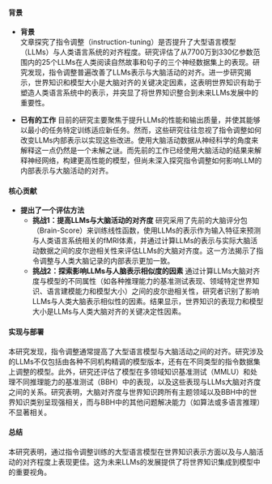 #### 背景
- **背景**       
    文章探究了指令调整（instruction-tuning）是否提升了大型语言模型（LLMs）与人类语言系统的对齐程度。研究评估了从7700万到330亿参数范围内的25个LLMs在人类阅读自然故事和句子的三个神经数据集上的表现。研究发现，指令调整普遍改善了LLMs表示与大脑活动的对齐。进一步研究揭示，世界知识和模型大小是大脑对齐的关键决定因素，这表明世界知识有助于塑造人类语言系统中的表示，并突显了将世界知识整合到未来LLMs发展中的重要性。

- **已有的工作**
    目前的研究主要聚焦于提升LLMs的性能和输出质量，并使其能够以最小的任务特定训练适应新任务。然而，这些研究往往忽视了指令调整如何改变LLMs内部表示以实现这些改进。使用大脑活动数据从神经科学的角度来解释这一点仍然是一个未解之谜。而先前的工作已经使用大脑活动的结果来解释神经网络，构建更高性能的模型，但尚未深入探究指令调整如何影响LLM的内部表示与大脑活动的对齐。

#### 核心贡献
- **提出了一个评估方法**
    - **挑战1：提高LLMs与大脑活动的对齐度**
        研究采用了先前的大脑评分包（Brain-Score）来训练线性函数，使用LLMs的表示作为输入特征来预测与人类语言系统相关的fMRI体素，并通过计算LLMs的表示与实际大脑活动数据之间的皮尔逊相关性来评估LLMs的大脑对齐度。这一方法揭示了指令调整与人类大脑记录的内部表示更加一致。
    - **挑战2：探索影响LLMs与人脑表示相似度的因素**
        通过计算LLMs大脑对齐度与模型的不同属性（如各种推理能力的基准测试表现、领域特定世界知识、语言建模能力和模型大小）之间的皮尔逊相关性，研究者识别了影响LLMs与人类大脑表示相似性的因素。结果显示，世界知识的表现力和模型大小是LLMs与人类大脑对齐的关键决定性因素。

#### 实现与部署
本研究发现，指令调整通常提高了大型语言模型与大脑活动之间的对齐。研究涉及的LLMs不仅包括由各种不同机构精调的模型版本，还有在不同类型的指令数据集上调整的模型。此外，研究还评估了模型在多领域知识基准测试（MMLU）和处理不同推理能力的基准测试（BBH）中的表现，以及这些表现与LLMs大脑对齐度之间的关系。研究表明，大脑对齐度与世界知识跨所有主题领域以及BBH中的世界知识类别呈现强相关，而与BBH中的其他问题解决能力（如算法或多语言推理）不显著相关。

#### 总结
本研究表明，通过指令调整训练的大型语言模型在世界知识表示方面以及与人脑活动的对齐程度上表现更佳。这为未来LLMs的发展提供了将世界知识集成到模型中的重要视角。